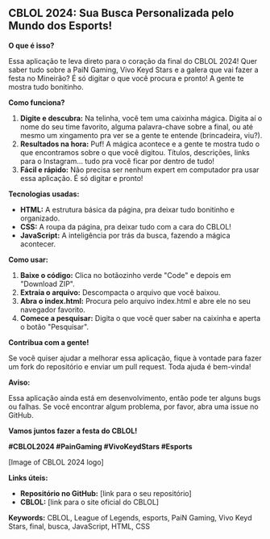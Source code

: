 ##  CBLOL 2024: Sua Busca Personalizada pelo Mundo dos Esports!

**O que é isso?**

Essa aplicação te leva direto para o coração da final do CBLOL 2024! Quer saber tudo sobre a PaiN Gaming, Vivo Keyd Stars e a galera que vai fazer a festa no Mineirão? É só digitar o que você procura e pronto! A gente te mostra tudo bonitinho.

**Como funciona?**

1. **Digite e descubra:** Na telinha, você tem uma caixinha mágica. Digita aí o nome do seu time favorito, alguma palavra-chave sobre a final, ou até mesmo um xingamento pra ver se a gente te entende (brincadeira, viu?).
2. **Resultados na hora:** Puf! A mágica acontece e a gente te mostra tudo o que encontramos sobre o que você digitou. Títulos, descrições, links para o Instagram... tudo pra você ficar por dentro de tudo!
3. **Fácil e rápido:** Não precisa ser nenhum expert em computador pra usar essa aplicação. É só digitar e pronto!

**Tecnologias usadas:**

* **HTML:** A estrutura básica da página, pra deixar tudo bonitinho e organizado.
* **CSS:** A roupa da página, pra deixar tudo com a cara do CBLOL!
* **JavaScript:** A inteligência por trás da busca, fazendo a mágica acontecer.

**Como usar:**

1. **Baixe o código:** Clica no botãozinho verde "Code" e depois em "Download ZIP".
2. **Extraia o arquivo:** Descompacta o arquivo que você baixou.
3. **Abra o index.html:** Procura pelo arquivo index.html e abre ele no seu navegador favorito.
4. **Comece a pesquisar:** Digita o que você quer saber na caixinha e aperta o botão "Pesquisar".

**Contribua com a gente!**

Se você quiser ajudar a melhorar essa aplicação, fique à vontade para fazer um fork do repositório e enviar um pull request. Toda ajuda é bem-vinda!

**Aviso:**

Essa aplicação ainda está em desenvolvimento, então pode ter alguns bugs ou falhas. Se você encontrar algum problema, por favor, abra uma issue no GitHub.

**Vamos juntos fazer a festa do CBLOL!** 

**#CBLOL2024 #PainGaming #VivoKeydStars #Esports**

[Image of CBLOL 2024 logo]

**Links úteis:**

* **Repositório no GitHub:** [link para o seu repositório]
* **CBLOL:** [link para o site oficial do CBLOL]

**Keywords:** CBLOL, League of Legends, esports, PaiN Gaming, Vivo Keyd Stars, final, busca, JavaScript, HTML, CSS

